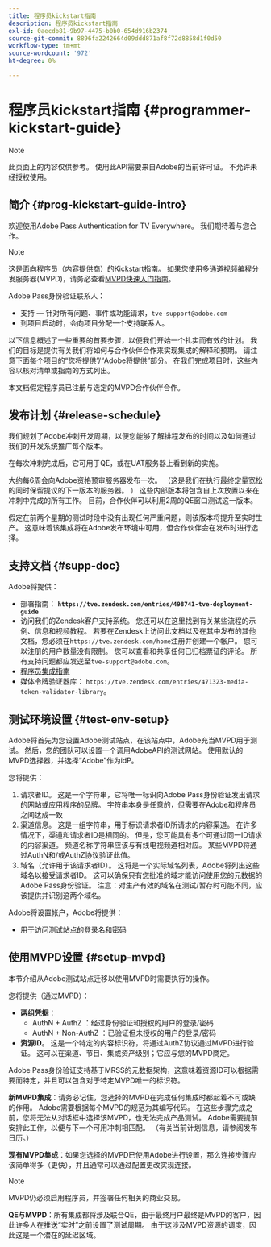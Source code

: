 ```yaml
---
title: 程序员kickstart指南
description: 程序员kickstart指南
exl-id: 0aecdb81-9b97-4475-b0b0-654d916b2374
source-git-commit: 8896fa2242664d09ddd871af8f72d8858d1f0d50
workflow-type: tm+mt
source-wordcount: '972'
ht-degree: 0%

---
```


# 程序员kickstart指南 {#programmer-kickstart-guide}

>[!NOTE]
>
>此页面上的内容仅供参考。 使用此API需要来自Adobe的当前许可证。 不允许未经授权使用。

## 简介 {#prog-kickstart-guide-intro}

欢迎使用Adobe Pass Authentication for TV Everywhere。 我们期待着与您合作。

>[!NOTE]
>
>这是面向程序员（内容提供商）的Kickstart指南。 如果您使用多通道视频编程分发服务器(MVPD)，请务必查看[MVPD快速入门指南](/help/authentication/mvpd-kickstart-guide.md)。


Adobe Pass身份验证联系人：

* 支持 — 针对所有问题、事件或功能请求，`tve-support@adobe.com`
* 到项目启动时，会向项目分配一个支持联系人。

以下信息概述了一些重要的首要步骤，以便我们开始一个扎实而有效的计划。 我们的目标是提供有关我们将如何与合作伙伴合作来实现集成的解释和预期。 请注意下面每个项目的“您将提供”/“Adobe将提供”部分。 在我们完成项目时，这些内容以核对清单或指南的方式列出。

本文档假定程序员已注册与选定的MVPD合作伙伴合作。

## 发布计划 {#release-schedule}

我们规划了Adobe冲刺开发周期，以便您能够了解排程发布的时间以及如何通过我们的开发系统推广每个版本。

在每次冲刺完成后，它可用于QE，或在UAT服务器上看到新的实施。

大约每6周会向Adobe资格预审服务器发布一次。 （这是我们在执行最终定量宽松的同时保留提议的下一版本的服务器。 ） 这些内部版本将包含自上次放置以来在冲刺中完成的所有工作。 目前，合作伙伴可以利用2周的QE窗口测试这一版本。

假定在前两个星期的测试时段中没有出现任何严重问题，则该版本将提升至实时生产。 这意味着该集成将在Adobe发布环境中可用，但合作伙伴会在发布时进行选择。

<!--For the latest release schedule information, see the Release Calendar.-->

## 支持文档 {#supp-doc}

Adobe将提供：

* 部署指南： **`https://tve.zendesk.com/entries/498741-tve-deployment-guide`**
* 访问我们的Zendesk客户支持系统。 您还可以在这里找到有关某些流程的示例、信息和视频教程。 若要在Zendesk上访问此文档以及在其中发布的其他文档，您必须在`https://tve.zendesk.com/home`注册并创建一个帐户。 您可以注册的用户数量没有限制。  您可以查看和共享任何已归档票证的评论。 所有支持问题都应发送至`tve-support@adobe.com`。
* [程序员集成指南](/help/authentication/programmer-integration-guide-overview.md)
* 媒体令牌验证器库： `https://tve.zendesk.com/entries/471323-media-token-validator-library`。

## 测试环境设置 {#test-env-setup}

Adobe将首先为您设置Adobe测试站点，在该站点中，Adobe充当MVPD用于测试。 然后，您的团队可以设置一个调用AdobeAPI的测试网站。 使用默认的MVPD选择器，并选择“Adobe”作为idP。

您将提供：

1. 请求者ID。 这是一个字符串，它将唯一标识向Adobe Pass身份验证发出请求的网站或应用程序的品牌。 字符串本身是任意的，但需要在Adobe和程序员之间达成一致
1. 渠道信息。 这是一组字符串，用于标识请求者ID所请求的内容渠道。 在许多情况下，渠道和请求者ID是相同的。 但是，您可能具有多个可通过同一ID请求的内容渠道。 频道名称字符串应该与有线电视频道相对应。 某些MVPD将通过AuthN和/或AuthZ协议验证此值。
1. 域名（允许用于该请求者ID）。 这将是一个实际域名列表，Adobe将列出这些域名以接受请求者ID。 这可以确保只有您批准的域才能访问使用您的元数据的Adobe Pass身份验证。 注意：对生产有效的域名在测试/暂存时可能不同，应该提供并识别这两个域名。

Adobe将设置帐户，Adobe将提供：

* 用于访问测试站点的登录名和密码

## 使用MVPD设置 {#setup-mvpd}

本节介绍从Adobe测试站点迁移以使用MVPD时需要执行的操作。

您将提供（通过MVPD）：

* **两组凭据**：
   * AuthN + AuthZ ：经过身份验证和授权的用户的登录/密码
   * AuthN + Non-AuthZ ：已验证但未授权的用户的登录/密码
* **资源ID**。 这是一个特定的内容标识符，将通过AuthZ协议通过MVPD进行验证。 这可以在渠道、节目、集或资产级别；它应与您的MVPD商定。

Adobe Pass身份验证支持基于MRSS的元数据架构，这意味着资源ID可以根据需要而特定，并且可以包含对于特定MVPD唯一的标识符。

**新MVPD集成**：请务必记住，您选择的MVPD在完成任何集成时都起着不可或缺的作用。 Adobe需要根据每个MVPD的规范为其编写代码。 在这些步骤完成之前，您将无法从对话框中选择该MVPD，也无法完成产品测试。 Adobe需要提前安排此工作，以便与下一个可用冲刺相匹配。 （有关当前计划信息，请参阅发布日历。）

**现有MVPD集成**：如果您选择的MVPD已使用Adobe进行设置，那么连接步骤应该简单得多（更快），并且通常可以通过配置更改实现连接。

>[!NOTE]
>
>MVPD仍必须启用程序员，并签署任何相关的商业交易。

**QE与MVPD**：所有集成都将涉及联合QE，由于最终用户最终是MVPD的客户，因此许多人在推送“实时”之前设置了测试周期。 由于这涉及MVPD资源的调度，因此这是一个潜在的延迟区域。

<!--
>[RELATEDINFORMATION]
>[MVPD Kickstart Guide](help\authentication\mvpd-kickstart-guide.md)
-->
